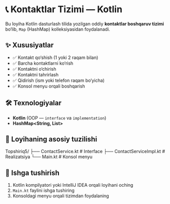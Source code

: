 # 📞 Kontaktlar Tizimi — Kotlin

Bu loyiha Kotlin dasturlash tilida yozilgan oddiy **kontaktlar boshqaruv tizimi** bo‘lib, `Map` (HashMap) kolleksiyasidan foydalanadi.

## ✨ Xususiyatlar
- ✅ Kontakt qo‘shish (1 yoki 2 raqam bilan)
- ✅ Barcha kontaktlarni ko‘rish
- ✅ Kontaktni o‘chirish
- ✅ Kontaktni tahrirlash
- ✅ Qidirish (ism yoki telefon raqam bo‘yicha)
- ✅ Konsol menyu orqali boshqarish

## 🛠 Texnologiyalar
- **Kotlin** (OOP — `interface` va `implementation`)
- **HashMap<String, List<String>>**

## 📂 Loyihaning asosiy tuzilishi
Topshiriq5/
├── ContactService.kt # Interface
├── ContactServiceImpl.kt # Realizatsiya
└── Main.kt # Konsol menyu



## 🚀 Ishga tushirish
1. Kotlin kompilyatori yoki IntelliJ IDEA orqali loyihani oching
2. `Main.kt` faylini ishga tushiring
3. Konsoldagi menyu orqali tizimdan foydalaning
